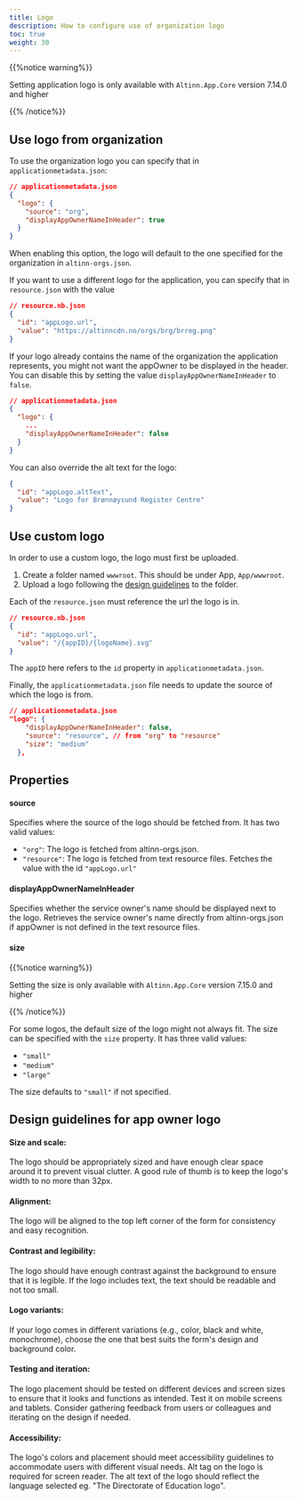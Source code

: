 ```yaml
---
title: Logo
description: How to configure use of organization logo
toc: true
weight: 30
---
```


{{%notice warning%}}

Setting application logo is only available with `Altinn.App.Core` version 7.14.0 and higher 

{{% /notice%}}

## Use logo from organization
To use the organization logo you can specify that in `applicationmetadata.json`:
```json
// applicationmetadata.json
{
  "logo": {
    "source": "org",
    "displayAppOwnerNameInHeader": true
  }
}
```

When enabling this option, the logo will default to the one specified for the organization in `altinn-orgs.json`.

If you want to use a different logo for the application, you can specify that in `resource.json` with the value

```json
// resource.nb.json
{
  "id": "appLogo.url",
  "value": "https://altinncdn.no/orgs/brg/brreg.png"
}
```

If your logo already contains the name of the organization the application represents, you might not want
the appOwner to be displayed in the header. You can disable this by setting the value `displayAppOwnerNameInHeader` to `false`.

```json
// applicationmetadata.json
{
  "logo": {
    ...
    "displayAppOwnerNameInHeader": false
  }
}
```

You can also override the alt text for the logo:

```json
{
  "id": "appLogo.altText",
  "value": "Logo for Brønnøysund Register Centre"
}
```

## Use custom logo

In order to use a custom logo, the logo must first be uploaded. 

1. Create a folder named `wwwroot`. This should be under App, `App/wwwroot`.
2. Upload a logo following the [design guidelines](#design-guidelines-for-app-owner-logo) to the folder.

Each of the `resource.json` must reference the url the logo is in. 

```json
// resource.nb.json
{
  "id": "appLogo.url",
  "value": "/{appID}/{logoName}.svg"
}
```

The `appID` here refers to the `id` property in `applicationmetadata.json`.

Finally, the `applicationmetadata.json` file needs to update the source of which the logo is from.
```json
// applicationmetadata.json
"logo": {
    "displayAppOwnerNameInHeader": false,
    "source": "resource", // from "org" to "resource"
    "size": "medium"
  },
```



## Properties

#### source
Specifies where the source of the logo should be fetched from. It has two valid values:

- `"org"`: The logo is fetched from altinn-orgs.json.
- `"resource"`: The logo is fetched from text resource files. Fetches the value with the id `"appLogo.url"`

#### displayAppOwnerNameInHeader

Specifies whether the service owner's name should be displayed next to the logo. Retrieves the service owner's name 
directly from altinn-orgs.json if appOwner is not defined in the text resource files.

#### size

{{%notice warning%}}

Setting the size is only available with `Altinn.App.Core` version 7.15.0 and higher

{{% /notice%}}

For some logos, the default size of the logo might not always fit. The size can be specified with the `size` property.
It has three valid values:

- `"small"`
- `"medium"` 
- `"large"`

The size defaults to `"small"` if not specified.

## Design guidelines for app owner logo
#### Size and scale:
The logo should be appropriately sized and have enough clear space around it to prevent visual clutter. A good rule of
thumb is to keep the logo's width to no more than 32px.

#### Alignment:
The logo will be aligned to the top left corner of the form for consistency and easy recognition.

#### Contrast and legibility:
The logo should have enough contrast against the background to ensure that it is legible. If the logo includes text, the
text should be readable and not too small.

#### Logo variants:
If your logo comes in different variations (e.g., color, black and white, monochrome), choose the one that best suits 
the form's design and background color.


#### Testing and iteration:
The logo placement should be tested on different devices and screen sizes to ensure that it looks and functions as 
intended. Test it on mobile screens and tablets. Consider gathering feedback from users or colleagues and iterating on 
the design if needed.

#### Accessibility:
The logo's colors and placement should meet accessibility guidelines to accommodate users with different visual needs. 
Alt tag on the logo is required for screen reader. The alt text of the logo should reflect the 
language selected eg. "The Directorate of Education logo".


